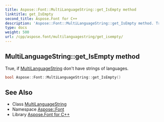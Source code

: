 ```yaml
---
title: Aspose::Font::MultiLanguageString::get_IsEmpty method
linktitle: get_IsEmpty
second_title: Aspose.Font for C++
description: 'Aspose::Font::MultiLanguageString::get_IsEmpty method. True, if MultiLanguageString don''t have strings of languages in C++.'
type: docs
weight: 500
url: /cpp/aspose.font/multilanguagestring/get_isempty/
---
```

## MultiLanguageString::get_IsEmpty method


True, if [MultiLanguageString](../) don't have strings of languages.

```cpp
bool Aspose::Font::MultiLanguageString::get_IsEmpty()
```

## See Also

* Class [MultiLanguageString](../)
* Namespace [Aspose::Font](../../)
* Library [Aspose.Font for C++](../../../)
